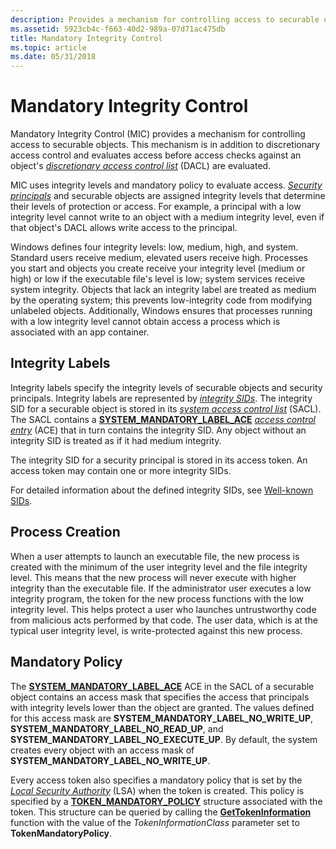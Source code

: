 ```yaml
---
description: Provides a mechanism for controlling access to securable objects.
ms.assetid: 5923cb4c-f663-40d2-989a-07d71ac475db
title: Mandatory Integrity Control
ms.topic: article
ms.date: 05/31/2018
---
```


# Mandatory Integrity Control

Mandatory Integrity Control (MIC) provides a mechanism for controlling access to securable objects. This mechanism is in addition to discretionary access control and evaluates access before access checks against an object's [*discretionary access control list*](/windows/desktop/SecGloss/d-gly) (DACL) are evaluated.

MIC uses integrity levels and mandatory policy to evaluate access. [*Security principals*](/windows/desktop/SecGloss/s-gly) and securable objects are assigned integrity levels that determine their levels of protection or access. For example, a principal with a low integrity level cannot write to an object with a medium integrity level, even if that object's DACL allows write access to the principal.

Windows defines four integrity levels: low, medium, high, and system. Standard users receive medium, elevated users receive high. Processes you start and objects you create receive your integrity level (medium or high) or low if the executable file's level is low; system services receive system integrity. Objects that lack an integrity label are treated as medium by the operating system; this prevents low-integrity code from modifying unlabeled objects. Additionally, Windows ensures that processes running with a low integrity level cannot obtain access a process which is associated with an app container.

## Integrity Labels

Integrity labels specify the integrity levels of securable objects and security principals. Integrity labels are represented by [*integrity SIDs*](/windows/desktop/SecGloss/i-gly). The integrity SID for a securable object is stored in its [*system access control list*](/windows/desktop/SecGloss/s-gly) (SACL). The SACL contains a [**SYSTEM\_MANDATORY\_LABEL\_ACE**](/windows/desktop/api/Winnt/ns-winnt-system_mandatory_label_ace) [*access control entry*](/windows/desktop/SecGloss/a-gly) (ACE) that in turn contains the integrity SID. Any object without an integrity SID is treated as if it had medium integrity.

The integrity SID for a security principal is stored in its access token. An access token may contain one or more integrity SIDs.

For detailed information about the defined integrity SIDs, see [Well-known SIDs](well-known-sids.md).

## Process Creation

When a user attempts to launch an executable file, the new process is created with the minimum of the user integrity level and the file integrity level. This means that the new process will never execute with higher integrity than the executable file. If the administrator user executes a low integrity program, the token for the new process functions with the low integrity level. This helps protect a user who launches untrustworthy code from malicious acts performed by that code. The user data, which is at the typical user integrity level, is write-protected against this new process.

## Mandatory Policy

The [**SYSTEM\_MANDATORY\_LABEL\_ACE**](/windows/desktop/api/Winnt/ns-winnt-system_mandatory_label_ace) ACE in the SACL of a securable object contains an access mask that specifies the access that principals with integrity levels lower than the object are granted. The values defined for this access mask are **SYSTEM\_MANDATORY\_LABEL\_NO\_WRITE\_UP**, **SYSTEM\_MANDATORY\_LABEL\_NO\_READ\_UP**, and **SYSTEM\_MANDATORY\_LABEL\_NO\_EXECUTE\_UP**. By default, the system creates every object with an access mask of **SYSTEM\_MANDATORY\_LABEL\_NO\_WRITE\_UP**.

Every access token also specifies a mandatory policy that is set by the [*Local Security Authority*](/windows/desktop/SecGloss/l-gly) (LSA) when the token is created. This policy is specified by a [**TOKEN\_MANDATORY\_POLICY**](/windows/desktop/api/Winnt/ns-winnt-token_mandatory_policy) structure associated with the token. This structure can be queried by calling the [**GetTokenInformation**](/windows/win32/api/securitybaseapi/nf-securitybaseapi-gettokeninformation) function with the value of the *TokenInformationClass* parameter set to **TokenMandatoryPolicy**.

 

 

